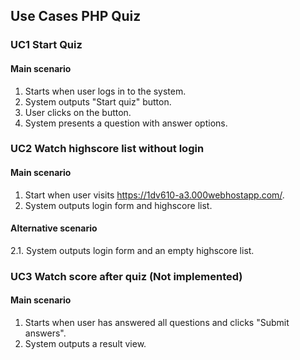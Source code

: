 ## Use Cases PHP Quiz
### UC1 Start Quiz
#### Main scenario
1. Starts when user logs in to the system.
2. System outputs "Start quiz" button.
3. User clicks on the button.
4. System presents a question with answer options.

### UC2 Watch highscore list without login

#### Main scenario
1. Start when user visits https://1dv610-a3.000webhostapp.com/.
2. System outputs login form and highscore list.

#### Alternative scenario
2.1. System outputs login form and an empty highscore list.

### UC3 Watch score after quiz (Not implemented)
#### Main scenario
1. Starts when user has answered all questions and clicks "Submit answers".
2. System outputs a result view.